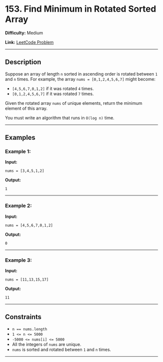 # 153. Find Minimum in Rotated Sorted Array

**Difficulty:** Medium

**Link:** [LeetCode Problem](https://leetcode.com/problems/find-minimum-in-rotated-sorted-array/)

---

## Description

Suppose an array of length `n` sorted in ascending order is rotated between `1` and `n` times. For example, the array `nums = [0,1,2,4,5,6,7]` might become:

- `[4,5,6,7,0,1,2]` if it was rotated `4` times.
- `[0,1,2,4,5,6,7]` if it was rotated `7` times.

Given the rotated array `nums` of unique elements, return the minimum element of this array.

You must write an algorithm that runs in `O(log n)` time.

---

## Examples

### Example 1:

**Input:**

```plaintext
nums = [3,4,5,1,2]
```

**Output:**

```plaintext
1
```

---

### Example 2:

**Input:**

```plaintext
nums = [4,5,6,7,0,1,2]
```

**Output:**

```plaintext
0
```

---

### Example 3:

**Input:**

```plaintext
nums = [11,13,15,17]
```

**Output:**

```plaintext
11
```

---

## Constraints

- `n == nums.length`
- `1 <= n <= 5000`
- `-5000 <= nums[i] <= 5000`
- All the integers of `nums` are unique.
- `nums` is sorted and rotated between `1` and `n` times.

---
